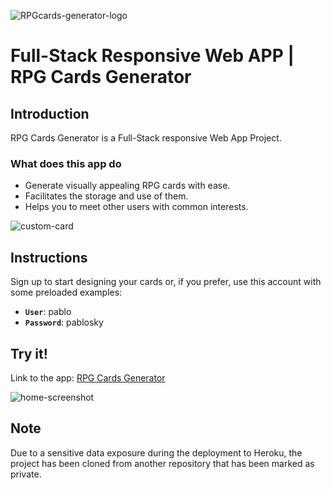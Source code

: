 
![RPGcards-generator-logo](https://user-images.githubusercontent.com/69347464/103154952-52cf1600-4793-11eb-9324-4fab1c450773.png)

# Full-Stack Responsive Web APP | RPG Cards Generator

## Introduction

RPG Cards Generator is a Full-Stack responsive Web App Project.

### What does this app do

- Generate visually appealing RPG cards with ease.
- Facilitates the storage and use of them.
- Helps you to meet other users with common interests.

![custom-card](https://user-images.githubusercontent.com/69347464/103154886-d63c3780-4792-11eb-9875-28c4df59522b.gif)

## Instructions

Sign up to start designing your cards or, if you prefer, use this account with some preloaded examples:

- **`User`**: pablo
- **`Password`**: pablosky


## Try it!

Link to the app: [RPG Cards Generator](https://rpg-card-generator.herokuapp.com/)

![home-screenshot](https://user-images.githubusercontent.com/69347464/103155058-1cde6180-4794-11eb-8660-726822c1a556.png)


## Note

Due to a sensitive data exposure during the deployment to Heroku, the project has been cloned from another repository that has been marked as private.
